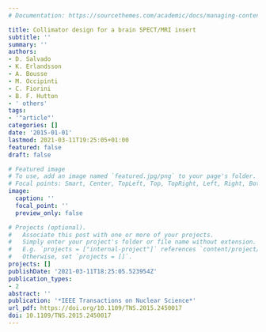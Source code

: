 ```yaml
---
# Documentation: https://sourcethemes.com/academic/docs/managing-content/

title: Collimator design for a brain SPECT/MRI insert
subtitle: ''
summary: ''
authors:
- D. Salvado
- K. Erlandsson
- A. Bousse
- M. Occipinti
- C. Fiorini
- B. F. Hutton
- ' others'
tags:
- '"article"'
categories: []
date: '2015-01-01'
lastmod: 2021-03-11T19:25:05+01:00
featured: false
draft: false

# Featured image
# To use, add an image named `featured.jpg/png` to your page's folder.
# Focal points: Smart, Center, TopLeft, Top, TopRight, Left, Right, BottomLeft, Bottom, BottomRight.
image:
  caption: ''
  focal_point: ''
  preview_only: false

# Projects (optional).
#   Associate this post with one or more of your projects.
#   Simply enter your project's folder or file name without extension.
#   E.g. `projects = ["internal-project"]` references `content/project/deep-learning/index.md`.
#   Otherwise, set `projects = []`.
projects: []
publishDate: '2021-03-11T18:25:05.523954Z'
publication_types:
- 2
abstract: ''
publication: '*IEEE Transactions on Nuclear Science*'
url_pdf: https://doi.org/10.1109/TNS.2015.2450017
doi: 10.1109/TNS.2015.2450017
---
```

